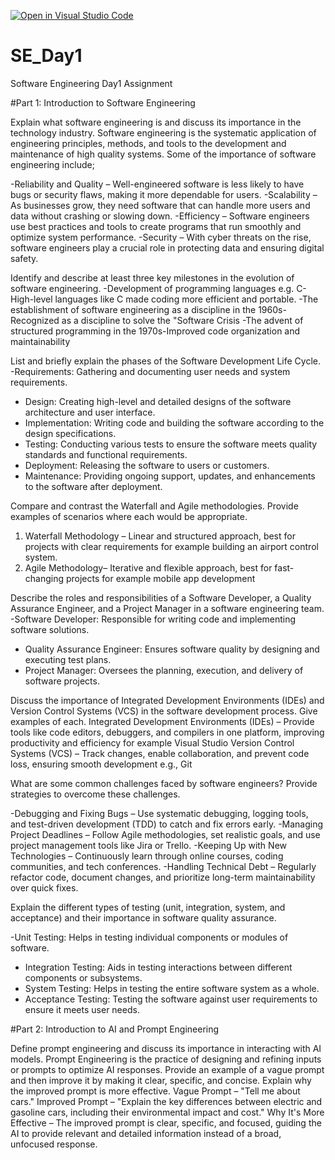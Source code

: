 [![Open in Visual Studio Code](https://classroom.github.com/assets/open-in-vscode-2e0aaae1b6195c2367325f4f02e2d04e9abb55f0b24a779b69b11b9e10269abc.svg)](https://classroom.github.com/online_ide?assignment_repo_id=18371145&assignment_repo_type=AssignmentRepo)
# SE_Day1
Software Engineering Day1 Assignment

#Part 1: Introduction to Software Engineering

Explain what software engineering is and discuss its importance in the technology industry.
Software engineering is the systematic application of engineering principles, methods, and tools to the development and maintenance of high quality systems.
Some of the importance of software engineering include; 

-Reliability and Quality – Well-engineered software is less likely to have bugs or security flaws, making it more dependable for users.
-Scalability – As businesses grow, they need software that can handle more users and data without crashing or slowing down.
-Efficiency – Software engineers use best practices and tools to create programs that run smoothly and optimize system performance.
-Security – With cyber threats on the rise, software engineers play a crucial role in protecting data and ensuring digital safety.

Identify and describe at least three key milestones in the evolution of software engineering.
-Development of programming languages e.g. C-  High-level languages like C made coding more efficient and portable.
-The establishment of software engineering as a discipline in the 1960s-  Recognized as a discipline to solve the "Software Crisis
-The advent of structured programming in the 1970s-Improved code organization and maintainability 

List and briefly explain the phases of the Software Development Life Cycle.
   -Requirements: Gathering and documenting user needs and system requirements.
  - Design: Creating high-level and detailed designs of the software architecture and user interface.
  - Implementation: Writing code and building the software according to the design specifications.
  - Testing: Conducting various tests to ensure the software meets quality standards and functional requirements.
  - Deployment: Releasing the software to users or customers.
  - Maintenance: Providing ongoing support, updates, and enhancements to the software after deployment.

Compare and contrast the Waterfall and Agile methodologies. Provide examples of scenarios where each would be appropriate.

1. Waterfall Methodology – Linear and structured approach, best for projects with clear requirements for example building an airport control system.  
2. Agile Methodology– Iterative and flexible approach, best for fast-changing projects for example mobile app development

Describe the roles and responsibilities of a Software Developer, a Quality Assurance Engineer, and a Project Manager in a software engineering team.
  -Software Developer: Responsible for writing code and implementing software solutions.
  - Quality Assurance Engineer: Ensures software quality by designing and executing test plans.
  - Project Manager: Oversees the planning, execution, and delivery of software projects.

Discuss the importance of Integrated Development Environments (IDEs) and Version Control Systems (VCS) in the software development process. Give examples of each.
Integrated Development Environments (IDEs) – Provide tools like code editors, debuggers, and compilers in one platform, improving productivity and efficiency for example Visual Studio
Version Control Systems (VCS) – Track changes, enable collaboration, and prevent code loss, ensuring smooth development e.g., Git

What are some common challenges faced by software engineers? Provide strategies to overcome these challenges.

-Debugging and Fixing Bugs – Use systematic debugging, logging tools, and test-driven development (TDD) to catch and fix errors early.
-Managing Project Deadlines – Follow Agile methodologies, set realistic goals, and use project management tools like Jira or Trello.
-Keeping Up with New Technologies – Continuously learn through online courses, coding communities, and tech conferences.
-Handling Technical Debt – Regularly refactor code, document changes, and prioritize long-term maintainability over quick fixes.

Explain the different types of testing (unit, integration, system, and acceptance) and their importance in software quality assurance.

   -Unit Testing: Helps in testing individual components or modules of software.
  - Integration Testing: Aids in testing interactions between different components or subsystems.
  - System Testing: Helps in testing the entire software system as a whole.
  - Acceptance Testing: Testing the software against user requirements to ensure it meets user needs.

#Part 2: Introduction to AI and Prompt Engineering

Define prompt engineering and discuss its importance in interacting with AI models.
Prompt Engineering is the practice of designing and refining inputs or prompts to optimize AI responses.
Provide an example of a vague prompt and then improve it by making it clear, specific, and concise. Explain why the improved prompt is more effective.
Vague Prompt – "Tell me about cars."
Improved Prompt – "Explain the key differences between electric and gasoline cars, including their environmental impact and cost."
Why It's More Effective – The improved prompt is clear, specific, and focused, guiding the AI to provide relevant and detailed information instead of a broad, unfocused response.

